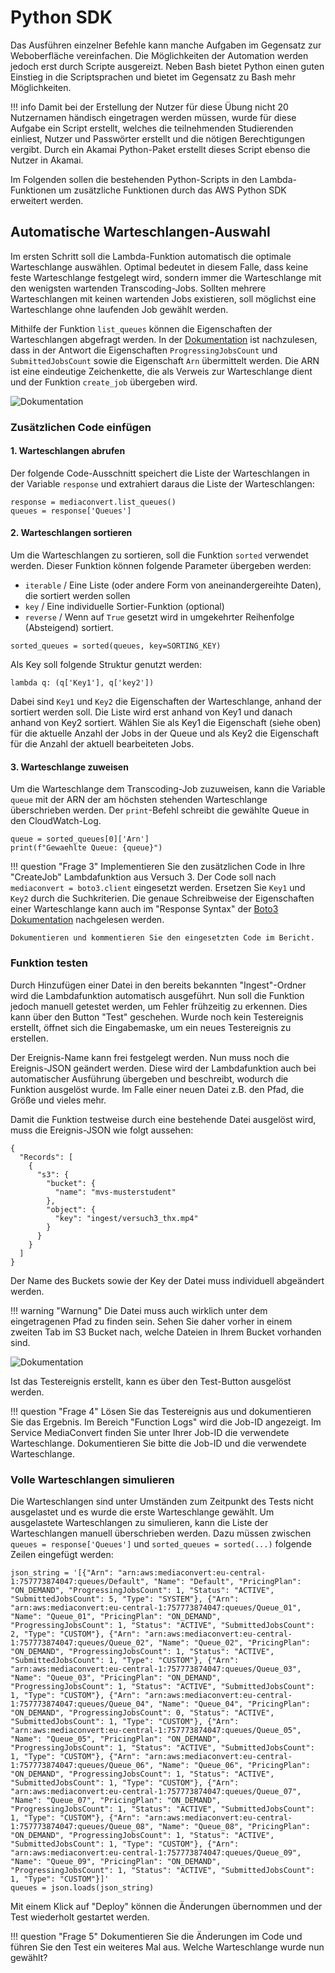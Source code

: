 # Python SDK

Das Ausführen einzelner Befehle kann manche Aufgaben im Gegensatz zur Weboberfläche vereinfachen. Die Möglichkeiten der Automation werden jedoch erst durch Scripte ausgereizt. Neben Bash bietet Python einen guten Einstieg in die Scriptsprachen und bietet im Gegensatz zu Bash mehr Möglichkeiten. 

!!! info
    Damit bei der Erstellung der Nutzer für diese Übung nicht 20 Nutzernamen händisch eingetragen werden müssen, wurde für diese Aufgabe ein Script erstellt, welches die teilnehmenden Studierenden einliest, Nutzer und Passwörter erstellt und die nötigen Berechtigungen vergibt. Durch ein Akamai Python-Paket erstellt dieses Script ebenso die Nutzer in Akamai.

Im Folgenden sollen die bestehenden Python-Scripts in den Lambda-Funktionen um zusätzliche Funktionen durch das AWS Python SDK erweitert werden.

## Automatische Warteschlangen-Auswahl

Im ersten Schritt soll die Lambda-Funktion automatisch die optimale Warteschlange auswählen. Optimal bedeutet in diesem Falle, dass keine feste Warteschlange festgelegt wird, sondern immer die Warteschlange mit den wenigsten wartenden Transcoding-Jobs. Sollten mehrere Warteschlangen mit keinen wartenden Jobs existieren, soll möglichst eine Warteschlange ohne laufenden Job gewählt werden.

Mithilfe der Funktion `list_queues` können die Eigenschaften der Warteschlangen abgefragt werden. In der [Dokumentation](https://boto3.amazonaws.com/v1/documentation/api/latest/reference/services/mediaconvert/client/list_queues.html) ist nachzulesen, dass in der Antwort die Eigenschaften `ProgressingJobsCount` und `SubmittedJobsCount` sowie die Eigenschaft `Arn` übermittelt werden. Die ARN ist eine eindeutige Zeichenkette, die als Verweis zur Warteschlange dient und der Funktion `create_job` übergeben wird.

![Dokumentation](../assets/versuch4/documentation.png)

### Zusätzlichen Code einfügen

#### 1. Warteschlangen abrufen

Der folgende Code-Ausschnitt speichert die Liste der Warteschlangen in der Variable `response` und extrahiert daraus die Liste der Warteschlangen:

```
response = mediaconvert.list_queues()
queues = response['Queues']
```

#### 2. Warteschlangen sortieren

Um die Warteschlangen zu sortieren, soll die Funktion `sorted` verwendet werden. Dieser Funktion können folgende Parameter übergeben werden:

- `iterable` / Eine Liste (oder andere Form von aneinandergereihte Daten), die sortiert werden sollen
- `key` / Eine individuelle Sortier-Funktion (optional)
- `reverse` / Wenn auf `True` gesetzt wird in umgekehrter Reihenfolge (Absteigend) sortiert.

```
sorted_queues = sorted(queues, key=SORTING_KEY)
```

Als Key soll folgende Struktur genutzt werden:

```
lambda q: (q['Key1'], q['key2'])
```

Dabei sind `Key1` und `Key2` die Eigenschaften der Warteschlange, anhand der sortiert werden soll. Die Liste wird erst anhand von Key1 und danach anhand von Key2 sortiert. Wählen Sie als Key1 die Eigenschaft (siehe oben) für die aktuelle Anzahl der Jobs in der Queue und als Key2 die Eigenschaft für die Anzahl der aktuell bearbeiteten Jobs.

#### 3. Warteschlange zuweisen

Um die Warteschlange dem Transcoding-Job zuzuweisen, kann die Variable `queue` mit der ARN der am höchsten stehenden Warteschlange überschrieben werden. Der `print`-Befehl schreibt die gewählte Queue in den CloudWatch-Log.

```
queue = sorted_queues[0]['Arn']
print(f"Gewaehlte Queue: {queue}")
```

!!! question "Frage 3"
    Implementieren Sie den zusätzlichen Code in Ihre "CreateJob" Lambdafunktion aus Versuch 3. Der Code soll nach `mediaconvert = boto3.client` eingesetzt werden. Ersetzen Sie `Key1` und `Key2` durch die Suchkriterien. Die genaue Schreibweise der Eigenschaften einer Warteschlange kann auch im "Response Syntax" der [Boto3 Dokumentation](https://boto3.amazonaws.com/v1/documentation/api/latest/reference/services/mediaconvert/client/list_queues.html) nachgelesen werden.

    Dokumentieren und kommentieren Sie den eingesetzten Code im Bericht.

### Funktion testen

Durch Hinzufügen einer Datei in den bereits bekannten "Ingest"-Ordner wird die Lambdafunktion automatisch ausgeführt. Nun soll die Funktion jedoch manuell getestet werden, um Fehler frühzeitig zu erkennen. Dies kann über den Button "Test" geschehen. Wurde noch kein Testereignis erstellt, öffnet sich die Eingabemaske, um ein neues Testereignis zu erstellen.

Der Ereignis-Name kann frei festgelegt werden. Nun muss noch die Ereignis-JSON geändert werden. Diese wird der Lambdafunktion auch bei automatischer Ausführung übergeben und beschreibt, wodurch die Funktion ausgelöst wurde. Im Falle einer neuen Datei z.B. den Pfad, die Größe und vieles mehr.

Damit die Funktion testweise durch eine bestehende Datei ausgelöst wird, muss die Ereignis-JSON wie folgt aussehen:

```
{
  "Records": [
    {
      "s3": {
        "bucket": {
          "name": "mvs-musterstudent"
        },
        "object": {
          "key": "ingest/versuch3_thx.mp4"
        }
      }
    }
  ]
}
```

Der Name des Buckets sowie der Key der Datei muss individuell abgeändert werden.

!!! warning "Warnung"
    Die Datei muss auch wirklich unter dem eingetragenen Pfad zu finden sein. Sehen Sie daher vorher in einem zweiten Tab im S3 Bucket nach, welche Dateien in Ihrem Bucket vorhanden sind.

![Dokumentation](../assets/versuch4/test_event.png)

Ist das Testereignis erstellt, kann es über den Test-Button ausgelöst werden.

!!! question "Frage 4"
    Lösen Sie das Testereignis aus und dokumentieren Sie das Ergebnis. Im Bereich "Function Logs" wird die Job-ID angezeigt. Im Service MediaConvert finden Sie unter Ihrer Job-ID die verwendete Warteschlange. Dokumentieren Sie bitte die Job-ID und die verwendete Warteschlange.

### Volle Warteschlangen simulieren

Die Warteschlangen sind unter Umständen zum Zeitpunkt des Tests nicht ausgelastet und es wurde die erste Warteschlange gewählt. Um ausgelastete Warteschlangen zu simulieren, kann die Liste der Warteschlangen manuell überschrieben werden. Dazu müssen zwischen `queues = response['Queues']` und `sorted_queues = sorted(...)` folgende Zeilen eingefügt werden:

```
json_string = '[{"Arn": "arn:aws:mediaconvert:eu-central-1:757773874047:queues/Default", "Name": "Default", "PricingPlan": "ON_DEMAND", "ProgressingJobsCount": 1, "Status": "ACTIVE", "SubmittedJobsCount": 5, "Type": "SYSTEM"}, {"Arn": "arn:aws:mediaconvert:eu-central-1:757773874047:queues/Queue_01", "Name": "Queue_01", "PricingPlan": "ON_DEMAND", "ProgressingJobsCount": 1, "Status": "ACTIVE", "SubmittedJobsCount": 2, "Type": "CUSTOM"}, {"Arn": "arn:aws:mediaconvert:eu-central-1:757773874047:queues/Queue_02", "Name": "Queue_02", "PricingPlan": "ON_DEMAND", "ProgressingJobsCount": 1, "Status": "ACTIVE", "SubmittedJobsCount": 1, "Type": "CUSTOM"}, {"Arn": "arn:aws:mediaconvert:eu-central-1:757773874047:queues/Queue_03", "Name": "Queue_03", "PricingPlan": "ON_DEMAND", "ProgressingJobsCount": 1, "Status": "ACTIVE", "SubmittedJobsCount": 1, "Type": "CUSTOM"}, {"Arn": "arn:aws:mediaconvert:eu-central-1:757773874047:queues/Queue_04", "Name": "Queue_04", "PricingPlan": "ON_DEMAND", "ProgressingJobsCount": 0, "Status": "ACTIVE", "SubmittedJobsCount": 1, "Type": "CUSTOM"}, {"Arn": "arn:aws:mediaconvert:eu-central-1:757773874047:queues/Queue_05", "Name": "Queue_05", "PricingPlan": "ON_DEMAND", "ProgressingJobsCount": 1, "Status": "ACTIVE", "SubmittedJobsCount": 1, "Type": "CUSTOM"}, {"Arn": "arn:aws:mediaconvert:eu-central-1:757773874047:queues/Queue_06", "Name": "Queue_06", "PricingPlan": "ON_DEMAND", "ProgressingJobsCount": 1, "Status": "ACTIVE", "SubmittedJobsCount": 1, "Type": "CUSTOM"}, {"Arn": "arn:aws:mediaconvert:eu-central-1:757773874047:queues/Queue_07", "Name": "Queue_07", "PricingPlan": "ON_DEMAND", "ProgressingJobsCount": 1, "Status": "ACTIVE", "SubmittedJobsCount": 1, "Type": "CUSTOM"}, {"Arn": "arn:aws:mediaconvert:eu-central-1:757773874047:queues/Queue_08", "Name": "Queue_08", "PricingPlan": "ON_DEMAND", "ProgressingJobsCount": 1, "Status": "ACTIVE", "SubmittedJobsCount": 1, "Type": "CUSTOM"}, {"Arn": "arn:aws:mediaconvert:eu-central-1:757773874047:queues/Queue_09", "Name": "Queue_09", "PricingPlan": "ON_DEMAND", "ProgressingJobsCount": 1, "Status": "ACTIVE", "SubmittedJobsCount": 1, "Type": "CUSTOM"}]'
queues = json.loads(json_string)
```

Mit einem Klick auf "Deploy" können die Änderungen übernommen und der Test wiederholt gestartet werden.

!!! question "Frage 5"
    Dokumentieren Sie die Änderungen im Code und führen Sie den Test ein weiteres Mal aus. Welche Warteschlange wurde nun gewählt?
